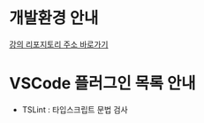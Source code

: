 # 개발환경 안내

[강의 리포지토리 주소 바로가기](https://github.com/joshua1988/learn-typescript)



# VSCode 플러그인 목록 안내

- TSLint : 타입스크립트 문법 검사



